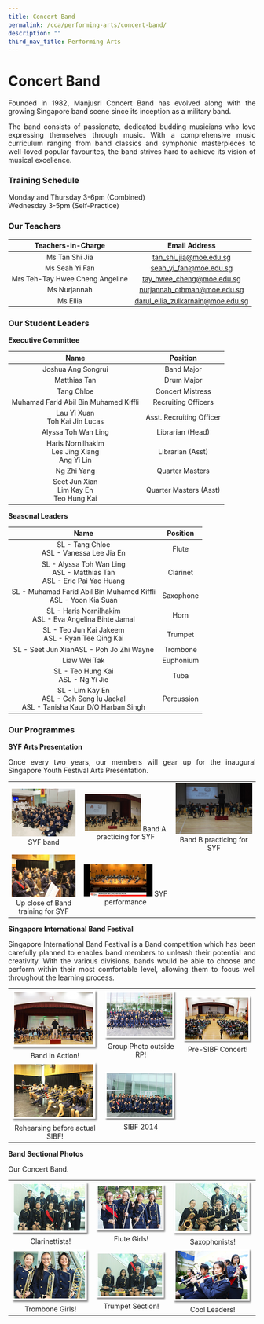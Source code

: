 ```yaml
---
title: Concert Band
permalink: /cca/performing-arts/concert-band/
description: ""
third_nav_title: Performing Arts
---
```

# Concert Band

<p style="text-align: justify;">Founded in 1982, Manjusri Concert Band has evolved along with the growing Singapore band scene since its inception as a military band.</p>

<p style="text-align: justify;">The band consists of passionate, dedicated budding musicians who love expressing themselves through music. With a comprehensive music curriculum ranging from band classics and symphonic masterpieces to well-loved popular favourites, the band strives hard to achieve its vision of musical excellence.</p>

### Training Schedule

Monday and Thursday 3-6pm (Combined)    
Wednesday 3-5pm (Self-Practice)

### Our Teachers

| Teachers-in-Charge              | Email Address        |
|:------------:|:----------------------------------:|
|          Ms Tan Shi Jia         |       tan_shi_jia@moe.edu.sg       |
|          Ms Seah Yi Fan         |       seah_yi_fan@moe.edu.sg       |
| Mrs Teh-Tay Hwee Cheng Angeline | tay_hwee_cheng@moe.edu.sg          |
|           Ms Nurjannah          |    nurjannah_othman@moe.edu.sg     |
|            Ms Ellia             | darul_ellia_zulkarnain@moe.edu.sg  |

### Our Student Leaders

**Executive Committee**


| Name                                                 | Position                 |
|:------------:|:----------------------------------:|
|                  Joshua Ang Songrui                  |        Band Major        |
|                     Matthias Tan                     |        Drum Major        |
|                      Tang Chloe                      |     Concert Mistress     |
|         Muhamad Farid Abil Bin Muhamed Kiffli        |    Recruiting Officers   |
|           Lau Yi Xuan<br> Toh Kai Jin Lucas          | Asst. Recruiting Officer |
|                  Alyssa Toh Wan Ling                 | Librarian (Head)         |
| Haris Nornilhakim<br> Les Jing Xiang<br> Ang Yi Lin  | Librarian (Asst)         |
| Ng Zhi Yang                                          |      Quarter Masters     |
|      Seet Jun Xian<br>Lim Kay En<br> Teo Hung Kai    |   Quarter Masters (Asst) |


**Seasonal Leaders**

| Name                | Position    |
|:------------:|:----------------------------------:|
|                      SL - Tang Chloe<br> ASL - Vanessa Lee Jia En                     |    Flute    |
| SL - Alyssa Toh Wan Ling<br>ASL - Matthias Tan <br> ASL - Eric Pai Yao Huang          |   Clarinet  |
| SL - Muhamad Farid Abil Bin Muhamed Kiffli<br> ASL - Yoon Kia Suan                    |  Saxophone  |
| SL - Haris Nornilhakim <br> ASL - Eva Angelina Binte Jamal                            |     Horn    |
|                   SL - Teo Jun Kai Jakeem<br> ASL - Ryan Tee Qing Kai                 |   Trumpet   |
| SL - Seet Jun XianASL - Poh Jo Zhi Wayne                                              |   Trombone  |
| Liaw Wei Tak                                                                          | Euphonium   |
| SL - Teo Hung Kai<br> ASL - Ng Yi Jie                                                 | Tuba        |
| SL - Lim Kay En<br> ASL - Goh Seng Iu Jackal<br> ASL - Tanisha Kaur D/O Harban Singh  | Percussion  |

### Our Programmes

**SYF Arts Presentation**

<p style="text-align: justify;">Once every two years, our members will gear up for the inaugural Singapore Youth Festival Arts Presentation.</p>

|   |   |   |
|:---:|:---:|:---:|
|   ![](/images/Cca/Concert%20Band/2019%20SYF%20Band.jpg) SYF band  | <img src="/images/Cca/Concert%20Band/Band%20A%20practicing%20for%202021%20SYF.jpg" style="width:65%"> Band A practicing for SYF    |   ![](/images/Cca/Concert%20Band/Band%20B%20practicing%20for%202021%20SYF.jpg) Band B practicing for SYF   |
|  ![](/images/Cca/Concert%20Band/Upclose%20of%20Band%20training%20for%20SYF.jpg) Up close of Band training for SYF	 | <img src="/images/Cca/Concert%20Band/SYF%202021%20performance.jpeg" style="width:80%">  SYF performance  |   |

**Singapore International Band Festival**

<p style="text-align: justify;">Singapore International Band Festival is a Band competition which has been carefully planned to enables band members to unleash their potential and creativity. With the various divisions, bands would be able to choose and perform within their most comfortable level, allowing them to focus well throughout the learning process.</p>

|   |   |   |
|:---:|:---:|:---:|
|   ![](/images/Cca/Concert%20Band/band01.png) Band in Action! |    ![](/images/Cca/Concert%20Band/band02.png)  Group Photo outside RP!|   ![](/images/Cca/Concert%20Band/band03.png) Pre-SIBF Concert!  |
|    ![](/images/Cca/Concert%20Band/band04.png)  Rehearsing before actual SIBF! |  ![](/images/Cca/Concert%20Band/band05.png) SIBF 2014 |   |


**Band Sectional Photos**

Our Concert Band.

|   |   |   |
|:---:|:---:|:---:|
|   ![](/images/Cca/Concert%20Band/band06.png)  Clarinettists! |    ![](/images/Cca/Concert%20Band/band07.png)  Flute Girls! |   ![](/images/Cca/Concert%20Band/band08.png)  Saxophonists!  |
|    ![](/images/Cca/Concert%20Band/band09.png)  Trombone Girls!  |  ![](/images/Cca/Concert%20Band/band10.png) Trumpet Section!  |   ![](/images/Cca/Concert%20Band/band11.png) Cool Leaders!  |